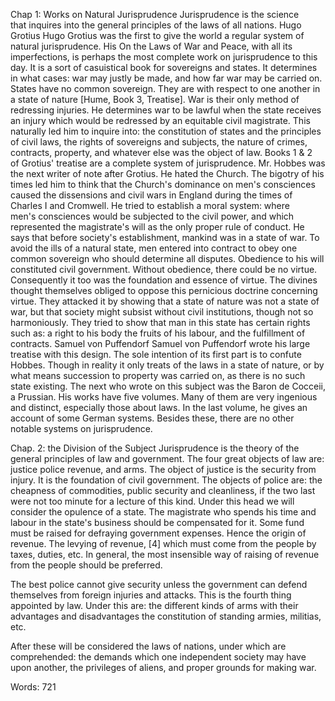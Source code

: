 Chap 1: Works on Natural Jurisprudence
Jurisprudence is the science that inquires into the general principles of the laws of all nations.
Hugo Grotius
Hugo Grotius was the first to give the world a regular system of natural jurisprudence.
His On the Laws of War and Peace, with all its imperfections, is perhaps the most complete work on jurisprudence to this day.
It is a sort of casuistical book for sovereigns and states.
It determines in what cases:
war may justly be made, and
how far war may be carried on.
States have no common sovereign.
They are with respect to one another in a state of nature [Hume, Book 3, Treatise].
War is their only method of redressing injuries.
He determines war to be lawful when the state receives an injury which would be redressed by an equitable civil magistrate.
This naturally led him to inquire into:
the constitution of states and the principles of civil laws,
the rights of sovereigns and subjects,
the nature of crimes, contracts, property, and
whatever else was the object of law.
Books 1 & 2 of Grotius' treatise are a complete system of jurisprudence.
Mr. Hobbes was the next writer of note after Grotius.
He hated the Church.
The bigotry of his times led him to think that the Church's dominance on men's consciences caused the dissensions and civil wars in England during the times of Charles I and Cromwell.
He tried to establish a moral system:
where men's consciences would be subjected to the civil power, and
which represented the magistrate's will as the only proper rule of conduct.
He says that before society's establishment, mankind was in a state of war.
To avoid the ills of a natural state, men entered into contract to obey one common sovereign who should determine all disputes.
Obedience to his will constituted civil government.
Without obedience, there could be no virtue.
Consequently it too was the foundation and essence of virtue.
The divines thought themselves obliged to oppose this pernicious doctrine concerning virtue.
They attacked it by showing that a state of nature was not a state of war, but that society might subsist without civil institutions, though not so harmoniously.
They tried to show that man in this state has certain rights such as:
a right to his body
the fruits of his labour, and
the fulfillment of contracts.
Samuel von Puffendorf
Samuel von Puffendorf wrote his large treatise with this design.
The sole intention of its first part is to confute Hobbes.
Though in reality it only treats of the laws in a state of nature, or by what means succession to property was carried on, as there is no such state existing.
The next who wrote on this subject was the Baron de Cocceii, a Prussian.
His works have five volumes.
Many of them are very ingenious and distinct, especially those about laws.
In the last volume, he gives an account of some German systems.
Besides these, there are no other notable systems on jurisprudence.


Chap. 2: the Division of the Subject
Jurisprudence is the theory of the general principles of law and government.
The four great objects of law are:
justice
police
revenue, and
arms.
The object of justice is the security from injury.
It is the foundation of civil government.
The objects of police are:
the cheapness of commodities,
public security and
cleanliness, if the two last were not too minute for a lecture of this kind.
Under this head we will consider the opulence of a state.
The magistrate who spends his time and labour in the state's business should be compensated for it.
Some fund must be raised for defraying government expenses.
Hence the origin of revenue.
The levying of revenue, [4] which must come from the people by taxes, duties, etc.
In general, the most insensible way of raising of revenue from the people should be preferred.




The best police cannot give security unless the government can defend themselves from foreign injuries and attacks.
This is the fourth thing appointed by law.
Under this are:
the different kinds of arms with their advantages and disadvantages
the constitution of standing armies, militias, etc.




After these will be considered the laws of nations, under which are comprehended:
the demands which one independent society may have upon another,
the privileges of aliens, and
proper grounds for making war.




Words: 721


